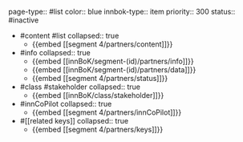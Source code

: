 page-type:: #list
color:: blue
innbok-type:: item
priority:: 300
status:: #inactive

- #content #list
  collapsed:: true
	- {{embed [[segment 4/partners/content]]}}
- #info
  collapsed:: true
	- {{embed [[innBoK/segment-(id)/partners/info]]}}
	- {{embed [[innBoK/segment-(id)/partners/data]]}}
	- {{embed [[segment 4/partners/status]]}}
- #class #stakeholder
  collapsed:: true
	- {{embed [[innBoK/class/stakeholder]]}}
- #innCoPilot
  collapsed:: true
	- {{embed [[segment 4/partners/innCoPilot]]}}
- #[[related keys]]
  collapsed:: true
	- {{embed [[segment 4/partners/keys]]}}


